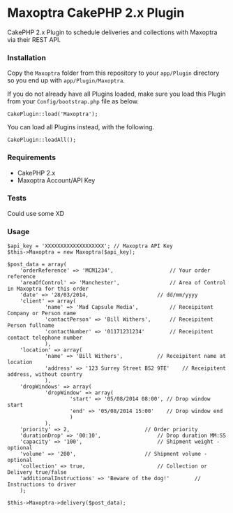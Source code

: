 Maxoptra CakePHP 2.x Plugin
================

CakePHP 2.x Plugin to schedule deliveries and collections with Maxoptra via their REST API.

### Installation

Copy the `Maxoptra` folder from this repository to your `app/Plugin` directory so you end up with `app/Plugin/Maxoptra`.

If you do not already have all Plugins loaded, make sure you load this Plugin from your `Config/bootstrap.php` file as below.

```
CakePlugin::load('Maxoptra'); 
```

You can load all Plugins instead, with the following.

```
CakePlugin::loadAll(); 
```

### Requirements

* CakePHP 2.x
* Maxoptra Account/API Key

### Tests

Could use some XD

### Usage

```
$api_key = 'XXXXXXXXXXXXXXXXXXX'; // Maxoptra API Key
$this->Maxoptra = new Maxoptra($api_key);

$post_data = array(
	'orderReference' => 'MCM1234', 					// Your order reference
	'areaOfControl' => 'Manchester', 				// Area of Control in Maxoptra for this order
	'date' => '28/03/2014,						// dd/mm/yyyy
	'client' => array(
			'name' => 'Mad Capsule Media',			// Receipitent Company or Person name
			'contactPerson' => 'Bill Withers',		// Receipitent Person fullname
			'contactNumber' => '01171231234'		// Receipitent contact telephone number
			),
	'location' => array(
			'name' => 'Bill Withers',			// Receipitent name at location
			'address' => '123 Surrey Street BS2 9TE'	// Receipitent address, without country
			),
	'dropWindows' => array(
			'dropWindow' => array(
					'start' => '05/08/2014 08:00', // Drop window start
					'end' => '05/08/2014 15:00'    // Drop window end
					)
			),
	'priority' => 2, 						// Order priority
	'durationDrop' => '00:10',	 				// Drop duration MM:SS
	'capacity' => '100', 						// Shipment weight - optional
	'volume' => '200', 						// Shipment volume - optional
	'collection' => true, 						// Collection or Delivery true/false
	'additionalInstructions' => 'Beware of the dog!'		// Instructions to driver
	);

$this->Maxoptra->delivery($post_data);
```

